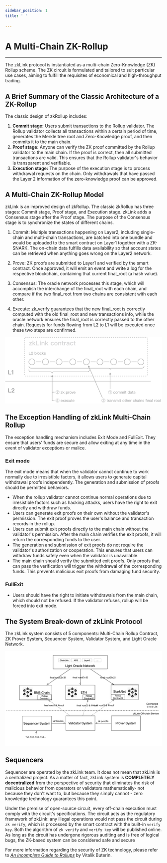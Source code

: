 ```yaml
---
sidebar_position: 1
title: ' '

---
```


# A Multi-Chain ZK-Rollup
---
The zkLink protocol is instantiated as a multi-chain Zero-Knowledge (ZK) Rollup scheme. The ZK circuit is formulated and tailored to suit particular use cases, aiming to fulfill the requisites of economical and high-throughput trading.

## A Brief Summary of the Classic Architecture of a ZK-Rollup
The classic design of zkRollup includes:
1. **Commit stage:** Users submit transactions to the Rollup validator. The Rollup validator collects all transactions within a certain period of time, generates the Merkle tree root and Zero-Knowledge proof, and then commits it to the main chain.
2. **Proof stage:** Anyone can verify the ZK proof committed by the Rollup validator to the main chain. If the proof is correct, then all submitted transactions are valid. This ensures that the Rollup validator's behavior is transparent and verifiable.
3. **Execution stage:** The purpose of the execution stage is to process withdrawal requests on the chain. Only withdrawals that have passed the Layer 2 information of the zero-knowledge proof can be approved.

## A Multi-Chain ZK-Rollup Model
zkLink is an improved design of zkRollup. The classic zkRollup has three stages: Commit stage, Proof stage, and Execution stage. zkLink adds a Consensus stage after the Proof stage. The purpose of the Consensus stage is to synchronize the states of different chains.

1. <span className="highlight">Commit</span>: Multiple transactions happening on Layer2, including single-chain and multi-chain transactions, are batched into one bundle and would be uploaded to the smart contract on Layer1 together with a ZK-SNARK. The on-chain data fulfills data availability so that account states can be retrieved when anything goes wrong on the Layer2 network.

2. <span className="highlight">Prove</span>: ZK proofs are submitted to Layer1 and verified by the smart contract. Once approved, it will emit an event and write a log for the respective blockchain, containing that current final_root (a hash value).

3. <span className="highlight">Consensus</span>: The oracle network processes this stage, which will accomplish the interchange of the final_root with each chain, and compare if the two final_root from two chains are consistent with each other.

4. <span className="highlight">Execute</span>: zk_verify guarantees that the new final_root is correctly computed with the old final_root and new transactions info, while the oracle network ensures the final_root is correctly passed to the other chain. Requests for funds flowing from L2 to L1 will be executed once these two steps are confirmed.

![Contract](../../static/img/tech/offchain.png)


## The Exception Handling of zkLink Multi-Chain Rollup
The exception handling mechanism includes Exit Mode and FullExit. They ensure that users' funds are secure and allow exiting at any time in the event of validator exceptions or malice.

### Exit mode
The exit mode means that when the validator cannot continue to work normally due to irresistible factors, it allows users to generate capital withdrawal proofs independently. The generation and submission of proofs should be permitted behaviors.
- When the rollup validator cannot continue normal operations due to irresistible factors such as hacking attacks, users have the right to exit directly and withdraw funds.
- Users can generate exit proofs on their own without the validator's permission. The exit proof proves the user's balance and transaction records in the rollup.
- Users can submit exit proofs directly to the main chain without the validator's permission. After the main chain verifies the exit proofs, it will return the corresponding funds to the user.
- The generation and submission of exit proofs do not require the validator's authorization or cooperation. This ensures that users can withdraw funds safely even when the validator is unavailable.
- The main chain should verify the submitted exit proofs. Only proofs that can pass the verification will trigger the withdrawal of the corresponding funds. This prevents malicious exit proofs from damaging fund security.

### FullExit
- Users should have the right to initiate withdrawals from the main chain, which should not be refused. If the validator refuses, rollup will be forced into exit mode.


## The System Break-down of zkLink Protocol
The zkLink system consists of 5 components: Multi-Chain Rollup Contract, ZK Prover System, Sequencer System, Validator System, and Light Oracle Network.

![zkLink-system-architecture](../../static/img/tech/zkLink-system-architecture.png)


## Sequencers
Sequencer are operated by the zkLink team. It does not mean that zkLink is a centralized project. As a matter of fact, zkLink system is **COMPLETELY decentralized** from the perspective of security that eliminates the risk of malicious behavior from operators or validators mathematically- not because they don't want to, but because they simply cannot - zero knowledge technology guarantees this point.

Under the premise of open-source circuit, every off-chain execution must comply with the circuit's specifications. The circuit acts as the regulatory framework of zkLink: any illegal operations would not pass the circuit during `zk verify`, which is processed by the smart contract with the built-in `verify key`. Both the algorithm of `zk verify` and `verify key` will be published online. As long as the circuit has undergone rigorous auditing and is free of logical bugs, the ZK-based system can be considered safe and secure

For more information regarding the security of ZK technology, please refer to  [*An Incomplete Guide to Rollups*](https://vitalik.ca/general/2021/01/05/rollup.html) by Vitalik Buterin.

